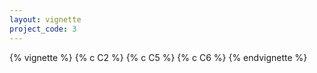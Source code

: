 ```yaml
---
layout: vignette
project_code: 3
---
```


{% vignette %}
{% c C2 %}
{% c C5 %}
{% c C6 %}
{% endvignette %}